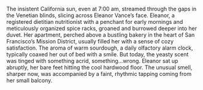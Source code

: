 The insistent California sun, even at 7:00 am, streamed through the gaps in the Venetian blinds, slicing across Eleanor Vance’s face.  Eleanor, a registered dietitian nutritionist with a penchant for early mornings and meticulously organized spice racks, groaned and burrowed deeper into her duvet.  Her apartment, perched above a bustling bakery in the heart of San Francisco’s Mission District, usually filled her with a sense of cozy satisfaction. The aroma of warm sourdough, a daily olfactory alarm clock, typically coaxed her out of bed with a smile. But today, the yeasty scent was tinged with something acrid, something…wrong.  Eleanor sat up abruptly, her bare feet hitting the cool hardwood floor. The unusual smell, sharper now, was accompanied by a faint, rhythmic tapping coming from her small balcony.
